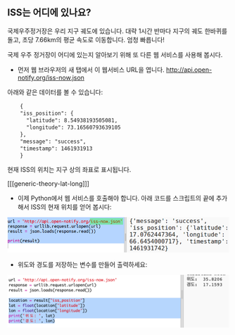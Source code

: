 ## ISS는 어디에 있나요?

국제우주정거장은 우리 지구 궤도에 있습니다. 대략 1시간 반마다 지구의 궤도 한바퀴를 돌고, 초당 7.66km의 평균 속도로 이동합니다. 엄청 빠릅니다!

국제 우주 정거장이 어디에 있는지 알아보기 위해 또 다른 웹 서비스를 사용해 봅시다.

+ 먼저 웹 브라우저의 새 탭에서 이 웹서비스 URL을 엽니다. <a href="http://api.open-notify.org/iss-now.json" target="_blank"> http://api.open-notify.org/iss-now.json </a>

아래와 같은 데이터를 볼 수 있습니다:
```
    {
    "iss_position": {
      "latitude": 8.54938193505081, 
      "longitude": 73.16560793639105
    }, 
    "message": "success", 
    "timestamp": 1461931913
    }
```    

현재 ISS의 위치는 지구 상의 좌표로 표시됩니다.

[[[generic-theory-lat-long]]]

+ 이제 Python에서 웹 서비스를 호출해야 합니다. 아래 코드를 스크립트의 끝에 추가해서 ISS의 현재 위치를 얻어 봅시다:

![스크린샷](images/iss-location.png)

+ 위도와 경도를 저장하는 변수를 만들어 출력하세요:

![스크린샷](images/iss-coordinates.png)